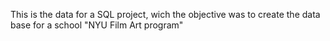 This is the data for a SQL project, wich the objective was to create the data base for a school "NYU  Film Art program" 
